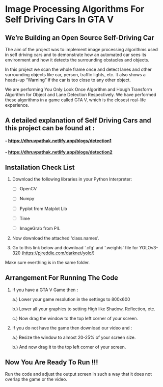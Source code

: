 # Image Processing Algorithms For Self Driving Cars In GTA V

## We’re Building an Open Source Self-Driving Car
The aim of the project was to implement image processing algorithms used in self driving cars and to demonstrate how an automated car sees its environment and how it detects the surrounding obstacles and objects.

In this project we scan the whole frame once and detect lanes and other surrounding objects like car, person, traffic lights, etc. It also shows a heads-up “Warning” if the car is too close to any other object. 

We are performing You Only Look Once Algorithm and Hough Transform Algorithm for Object and Lane Detection Respectively. We have performed these algorithms in a game called GTA V, which is the closest real-life experience.

## A detailed explanation of Self Driving Cars and this project can be found at :
#### - https://dhruvpathak.netlify.app/blogs/detection1

#### - https://dhruvpathak.netlify.app/blogs/detection2

## Installation Check List
1. Download the following libraries in your Python Interpreter:

    - [ ] OpenCV
    
    - [ ] Numpy
    
    - [ ] Pyplot from Matplot Lib
    
    - [ ] Time
    
    - [ ] ImageGrab from PIL
    
2. Now download the attached 'class.names'.

3. Go to this link below and download '.cfg' and '.weights' file for YOLOv3-320
   (https://pjreddie.com/darknet/yolo/)
   
Make sure everthing is in the same folder.
   
## Arrangement For Running The Code
1. If you have a GTA V Game then :

    a.) Lower your game resolution in the settings to 800x600
    
    b.) Lower all your graphics to setting High like Shadow, Reflection, etc.
    
    c.) Now drag the window to the top left corner of your screen.
    
2. If you do not have the game then download our video and :

    a.) Resize the window to almost 20-25% of your screen size.
    
    b.) And now drag it to the top left corner of your screen.
    
## Now You Are Ready To Run !!!
Run the code and adjust the output screen in such a way that it does not overlap the game or the video.
